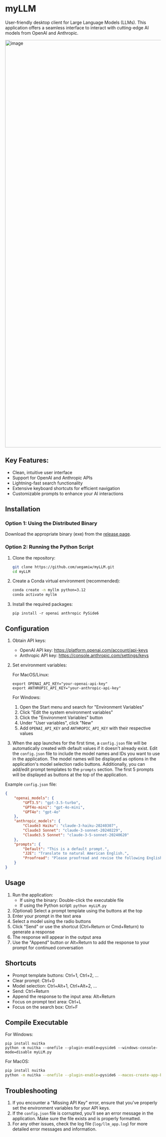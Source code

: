 # myLLM

User-friendly desktop client for Large Language Models (LLMs). This application offers a seamless interface to interact with cutting-edge AI models from OpenAI and Anthropic.

<img width="1312" alt="image" src="https://github.com/user-attachments/assets/e90aef16-24fd-4030-9f87-1368bc25983e">

## Key Features:
- Clean, intuitive user interface
- Support for OpenAI and Anthropic APIs
- Lightning-fast search functionality
- Extensive keyboard shortcuts for efficient navigation
- Customizable prompts to enhance your AI interactions

## Installation

### Option 1: Using the Distributed Binary

Download the appropriate binary (exe) from the [release page](https://github.com/uegamiw/myLLM/releases).

### Option 2: Running the Python Script

1. Clone the repository:
   ```bash
   git clone https://github.com/uegamiw/myLLM.git
   cd myLLM
   ```

2. Create a Conda virtual environment (recommended):
   ```bash
   conda create -n myllm python=3.12
   conda activate myllm
   ```

3. Install the required packages:
   ```
   pip install -r openai anthropic PySide6
   ```

## Configuration

1. Obtain API keys:
   - OpenAI API key: https://platform.openai.com/account/api-keys
   - Anthropic API key: https://console.anthropic.com/settings/keys

2. Set environment variables:

   For MacOS/Linux:
   ```
   export OPENAI_API_KEY="your-openai-api-key"
   export ANTHROPIC_API_KEY="your-anthropic-api-key"
   ```

   For Windows:
   1. Open the Start menu and search for "Environment Variables"
   2. Click "Edit the system environment variables"
   3. Click the "Environment Variables" button
   4. Under "User variables", click "New"
   5. Add `OPENAI_API_KEY` and `ANTHROPIC_API_KEY` with their respective values

3. When the app launches for the first time, a `config.json` file will be automatically created with default values if it doesn't already exist. Edit the `config.json` file to include the model names and IDs you want to use in the application. The model names will be displayed as options in the application's model selection radio buttons. Additionally, you can add/edit prompt templates to the `prompts` section. The first 5 prompts will be displayed as buttons at the top of the application.

Example `config.json` file:

```json
{
    "openai_models": {
        "GPT3.5": "gpt-3.5-turbo",
        "GPT4o-mini": "gpt-4o-mini",
        "GPT4o": "gpt-4o"
    },
    "anthropic_models": {
        "Claude3 Haiku": "claude-3-haiku-20240307",
        "Claude3 Sonnet": "claude-3-sonnet-20240229",
        "Claude3.5 Sonnet": "claude-3-5-sonnet-20240620"
    },
    "prompts": {
        "Default": "This is a default prompt.",
        "J2E": "Translate to natural American English.",
        "Proofread": "Please proofread and revise the following English text to make it sound more natural. Additionally, at the end, explain any grammatical errors or areas for improvement"
    }
}
```

## Usage

1. Run the application:
   - If using the binary: Double-click the executable file
   - If using the Python script: `python myLLM.py`
2. (Optional) Select a prompt template using the buttons at the top
3. Enter your prompt in the text area
4. Select a model using the radio buttons
5. Click "Send" or use the shortcut (Ctrl+Return or Cmd+Return) to generate a response
6. The response will appear in the output area
7. Use the "Append" button or Alt+Return to add the response to your prompt for continued conversation

## Shortcuts

- Prompt template buttons: Ctrl+1, Ctrl+2, ...
- Clear prompt: Ctrl+0
- Model selection: Ctrl+Alt+1, Ctrl+Alt+2, ...
- Send: Ctrl+Return
- Append the response to the input area: Alt+Return
- Focus on prompt text area: Ctrl+L
- Focus on the search box: Ctrl+F

## Compile Executable

For Windows:

```
pip install nuitka
python -m nuitka --onefile --plugin-enable=pyside6 --windows-console-mode=disable myLLM.py
```

For MacOS:
```bash
pip install nuitka
python -m nuitka --onefile --plugin-enable=pyside6 --macos-create-app-bundle --force-imports myLLM.py
```


## Troubleshooting

1. If you encounter a "Missing API Key" error, ensure that you've properly set the environment variables for your API keys.
2. If the `config.json` file is corrupted, you'll see an error message in the application. Make sure the file exists and is properly formatted.
3. For any other issues, check the log file (`log/llm_app.log`) for more detailed error messages and information.
